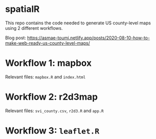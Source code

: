 # spatialR

This repo contains the code needed to generate US county-level maps using 2 different workflows. 

Blog post: https://asmae-toumi.netlify.app/posts/2020-08-10-how-to-make-web-ready-us-county-level-maps/

# Workflow 1: mapbox 

Relevant files: `mapbox.R` and `index.html`

# Workflow 2: r2d3map 

Relevant files: `svi_county.csv`, `r2d3.R` and `app.R`

# Workflow 3: `leaflet.R`

